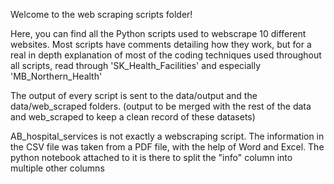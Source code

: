 Welcome to the web scraping scripts folder!

Here, you can find all the Python scripts used to webscrape 10 different websites. Most scripts have comments detailing how they work, but for a real in depth explanation of most of the coding techniques used throughout all scripts, read through 'SK_Health_Facilities' and especially 'MB_Northern_Health'

The output of every script is sent to the data/output and the data/web_scraped folders. (output to be merged with the rest of the data and web_scraped to keep a clean record of these datasets)

AB_hospital_services is not exactly a webscraping script. The information in the CSV file was taken from a PDF file, with the help of Word and Excel. The python notebook attached to it is there to split the "info" column into multiple other columns